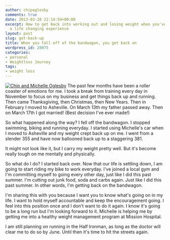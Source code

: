 ```yaml
---
author: chipoglesby
comments: true
date: 2013-03-28 22:14:59+00:00
excerpt: How to get back into working out and losing weight when you've been through
  a life changing experience
layout: post
slug: get-back-up
title: When you fall off of the bandwagon, you get back on
wordpress_id: 28075
categories:
- personal
- Weightloss Journey
tags:
- weight loss
---
```


[![Chip and Michelle Oglesby](https://storage.googleapis.com/www.chipoglesby.com/wp-content/uploads/2013/03/892904_10151585600550628_1833385046_o-300x189.jpg)](https://storage.googleapis.com/www.chipoglesby.com/wp-content/uploads/2013/03/892904_10151585600550628_1833385046_o.jpg)
The past few months have been a roller coaster of emotions for me. I took a break from training every day in November to focus on my business and get things back up and running. Then came Thanksgiving, then Christmas, then New Years. Then in February I moved to Asheville. On March 13th my father passed away. Then on March 17th I got married! (Best decision I've ever made!)

So what happened along the way? I fell off the bandwagon. I stopped swimming, biking and running everyday. I started using Michelle's car when I moved to Asheville and my weight crept back up on me. I went from a slender 355 and have now ballooned back up to a staggering 381.

It might not look like it, but I carry my weight pretty well. But it's become really tough on me mentally and physically.

So what do I do? I started back over. Now that our life is settling down, I am going to start riding my bike to work everyday. I've joined a local gym and I'm committing myself to going every other day, just like I did this past summer. I'm cutting out junk food, soda and carbs again. Just like I did this past summer. In other words, I'm getting back on the bandwagon.

I'm sharing this with you because I want you to know what's going on in my life. I want to hold myself accountable and keep the encouragement going. I feel into this position once and I don't want to do it again. I know it's going to be a long run but I'm looking forward to it. Michelle is helping me by getting me into a healthy weight management program at Mission Hospital.

I am still planning on running in the Half Ironman, as long as the doctor will clear me to do so by June. Until then it's time to hit the streets again.
